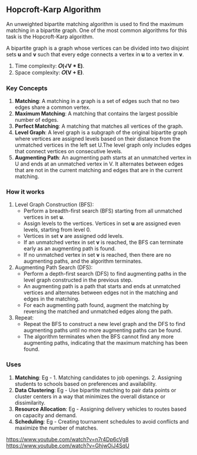 ## Hopcroft-Karp Algorithm
An unweighted bipartite matching algorithm is used to find the maximum matching in a bipartite graph. One of the most common algorithms for this task is the Hopcroft-Karp algorithm.</br>

A bipartite graph is a graph whose vertices can be divided into two disjoint sets <b>u</b> and <b>v</b> such that every edge connects a vertex in <b>u</b> to a vertex in <b>v</b>.

1. Time complexity: <b>𝑂(√V * E)</b>.
2. Space complexity: <b>𝑂(V + E)</b>.</br>


### Key Concepts
1. <b>Matching</b>: A matching in a graph is a set of edges such that no two edges share a common vertex.
2. <b>Maximum Matching</b>: A matching that contains the largest possible number of edges.
3. <b>Perfect Matching</b>: A matching that matches all vertices of the graph.
4. <b>Level Graph</b>: A level graph is a subgraph of the original bipartite graph where vertices are assigned levels based on their distance from the unmatched vertices in the left set U.The level graph only includes edges that connect vertices on consecutive levels.
5. <b>Augmenting Path</b>: An augmenting path starts at an unmatched vertex in U and ends at an unmatched vertex in V. It alternates between edges that are not in the current matching and edges that are in the current matching.

### How it works
1. Level Graph Construction (BFS):
   - Perform a breadth-first search (BFS) starting from all unmatched vertices in set <b>u</b>.
   - Assign levels to the vertices. Vertices in set <b>u</b> are assigned even levels, starting from level 0.
   - Vertices in set <b>v</b> are assigned odd levels.
   - If an unmatched vertex in set <b>v</b> is reached, the BFS can terminate early as an augmenting path is found.
   - If no unmatched vertex in set <b>v</b> is reached, then there are no augmenting paths, and the algorithm terminates.
2. Augmenting Path Search (DFS):
   - Perform a depth-first search (DFS) to find augmenting paths in the level graph constructed in the previous step.
   - An augmenting path is a path that starts and ends at unmatched vertices and alternates between edges not in the matching and edges in the matching.
   - For each augmenting path found, augment the matching by reversing the matched and unmatched edges along the path.
3. Repeat:
   - Repeat the BFS to construct a new level graph and the DFS to find augmenting paths until no more augmenting paths can be found.
   - The algorithm terminates when the BFS cannot find any more augmenting paths, indicating that the maximum matching has been found.

### Uses
1. <b>Matching</b>: Eg - 1. Matching candidates to job openings. 2. Assigning students to schools based on preferences and availability.
2. <b>Data Clustering</b>: Eg - Use bipartite matching to pair data points or cluster centers in a way that minimizes the overall distance or dissimilarity.
3. <b>Resource Allocation</b>: Eg - Assigning delivery vehicles to routes based on capacity and demand.
4. <b>Scheduling</b>: Eg - Creating tournament schedules to avoid conflicts and maximize the number of matches.

https://www.youtube.com/watch?v=n7r4Dp6cVg8</br>
https://www.youtube.com/watch?v=GhjwOiJ4SqU